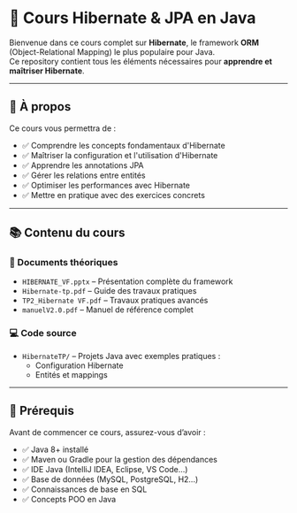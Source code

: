 # 🚀 Cours Hibernate & JPA en Java

Bienvenue dans ce cours complet sur **Hibernate**, le framework **ORM** (Object-Relational Mapping) le plus populaire pour Java.  
Ce repository contient tous les éléments nécessaires pour **apprendre et maîtriser Hibernate**.

---

## 🎯 À propos

Ce cours vous permettra de :

- ✅ Comprendre les concepts fondamentaux d'Hibernate  
- ✅ Maîtriser la configuration et l'utilisation d'Hibernate  
- ✅ Apprendre les annotations JPA  
- ✅ Gérer les relations entre entités  
- ✅ Optimiser les performances avec Hibernate  
- ✅ Mettre en pratique avec des exercices concrets  

---

## 📚 Contenu du cours

### 📖 Documents théoriques

- `HIBERNATE_VF.pptx` – Présentation complète du framework  
- `Hibernate-tp.pdf` – Guide des travaux pratiques  
- `TP2_Hibernate VF.pdf` – Travaux pratiques avancés  
- `manuelV2.0.pdf` – Manuel de référence complet  

### 💻 Code source

- `HibernateTP/` – Projets Java avec exemples pratiques :
  - Configuration Hibernate  
  - Entités et mappings  


---

## 🔧 Prérequis

Avant de commencer ce cours, assurez-vous d’avoir :

- ✅ Java 8+ installé  
- ✅ Maven ou Gradle pour la gestion des dépendances  
- ✅ IDE Java (IntelliJ IDEA, Eclipse, VS Code...)  
- ✅ Base de données (MySQL, PostgreSQL, H2...)  
- ✅ Connaissances de base en SQL  
- ✅ Concepts POO en Java  

